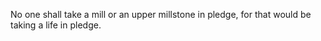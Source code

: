 No one shall take a mill or an upper millstone in pledge, for that would be taking a life in pledge.
